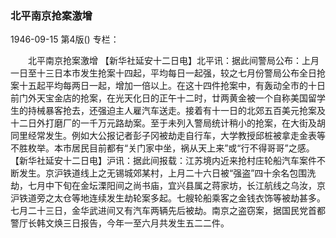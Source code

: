 ### 北平南京抢案激增

1946-09-15
第4版()
专栏：

　　北平南京抢案激增
    【新华社延安十二日电】北平讯：据此间警局公布：上月一日至十三日本市发生抢案十四起，平均每日一起强，较之七月份警局公布全日抢案十五起平均每两日一起，增加一倍以上。在这十四件抢案中，有轰动全市的十日前门外天宝金店的抢案，在光天化日的正午十二时，廿两黄金被一个自称美国留学生的持械暴客抢去，还强迫主人雇汽车送走。接着有十一日的北郊五百美元抢案及十二日外打磨厂的一千万元路劫案。至于未列入警局统计稍小的抢案，在大街及胡同里经常发生。例如大公报记者彭子冈被劫走自行车，大学教授邱桩被拿走金表等不胜枚举。本市居民目前都有“关门家中坐，祸从天上来”或“行不得哥哥”之感。
    【新华社延安十二日电】沪讯：据此间报载：江苏境内近来抢村庄轮船汽车案件不断发生。京沪铁道线上之无锡城郊某村，上月二十六日被“强盗”四十余名包围洗劫，七月中下旬在金坛溧阳间之尚书庙，宜兴县属之蒋家坊，长江航线之乌汝，京沪铁道旁之太仓等地连续发生劫轮案多起。七艘轮船乘客之金钱衣饰等被劫甚多。七月二十三日，金华武进间又有汽车两辆先后被劫。南京之盗窃案，据国民党首都警厅长韩文焕三日报告，今年一至六月共发生五二二件。
